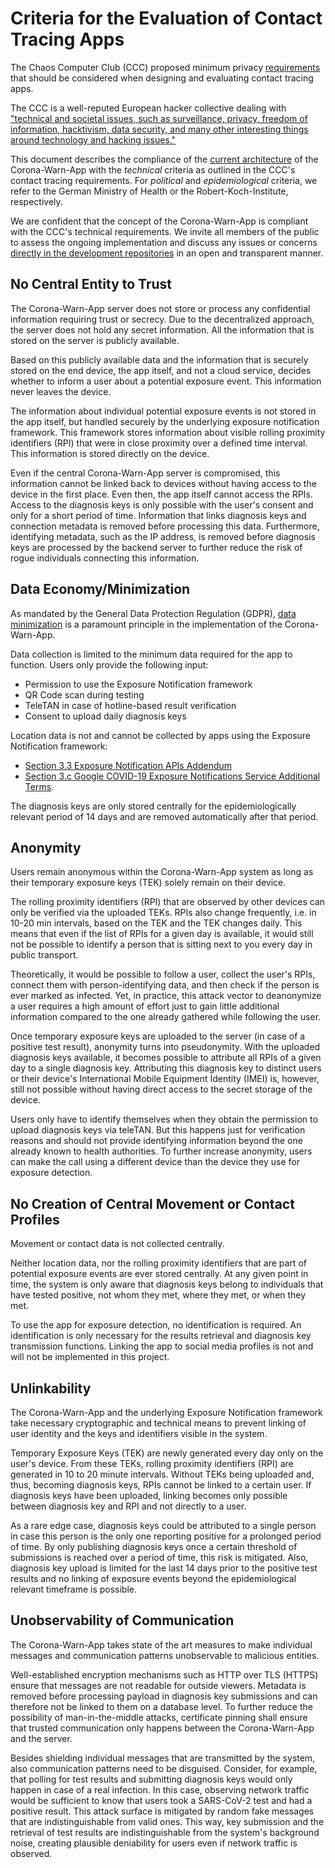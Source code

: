 # Criteria for the Evaluation of Contact Tracing Apps

The Chaos Computer Club (CCC) proposed minimum privacy [requirements](https://www.ccc.de/en/updates/2020/contact-tracing-requirements) that should be considered when designing and evaluating contact tracing apps.

The CCC is a well-reputed European hacker collective dealing with ["technical and societal issues, such as surveillance, privacy, freedom of information, hacktivism, data security, and many other interesting things around technology and hacking issues."](https://www.ccc.de/en)

This document describes the compliance of the [current architecture](https://github.com/corona-warn-app/cwa-documentation/blob/master/solution_architecture.md) of the Corona-Warn-App with the *technical* criteria as outlined in the CCC's contact tracing requirements. For *political* and *epidemiological* criteria, we refer to the German Ministry of Health or the Robert-Koch-Institute, respectively.

We are confident that the concept of the Corona-Warn-App is compliant with the CCC's technical requirements. We invite all members of the public to assess the ongoing implementation and discuss any issues or concerns [directly in the development repositories](https://github.com/corona-warn-app) in an open and transparent manner.

## No Central Entity to Trust

The Corona-Warn-App server does not store or process any confidential information requiring trust or secrecy. Due to the decentralized approach, the server does not hold any secret information. All the information that is stored on the server is publicly available.

Based on this publicly available data and the information that is securely stored on the end device, the app itself, and not a cloud service, decides whether to inform a user about a potential exposure event. This information never leaves the device.

The information about individual potential exposure events is not stored in the app itself, but handled securely by the underlying exposure notification framework. This framework stores information about visible rolling proximity identifiers (RPI) that were in close proximity over a defined time interval. This information is stored directly on the device.

Even if the central Corona-Warn-App server is compromised, this information cannot be linked back to devices without having access to the device in the first place. Even then, the app itself cannot access the RPIs. Access to the diagnosis keys is only possible with the user's consent and only for a short period of time. Information that links diagnosis keys and connection metadata is removed before processing this data. Furthermore, identifying metadata, such as the IP address, is removed before diagnosis keys are processed by the backend server to further reduce the risk of rogue individuals connecting this information.

## Data Economy/Minimization

As mandated by the General Data Protection Regulation (GDPR), [data minimization](https://www.privacy-regulation.eu/en/article-5-principles-relating-to-processing-of-personal-data-GDPR.htm) is a paramount principle in the implementation of the Corona-Warn-App.

Data collection is limited to the minimum data required for the app to function. Users only provide the following input:

* Permission to use the Exposure Notification framework
* QR Code scan during testing
* TeleTAN in case of hotline-based result verification
* Consent to upload daily diagnosis keys

Location data is not and cannot be collected by apps using the Exposure Notification framework:

* [Section 3.3 Exposure Notification APIs Addendum](https://developer.apple.com/contact/request/download/Exposure_Notification_Addendum.pdf)
* [Section 3.c Google COVID-19 Exposure Notifications Service Additional Terms](https://blog.google/documents/72/Exposure_Notifications_Service_Additional_Terms.pdf).

The diagnosis keys are only stored centrally for the epidemiologically relevant period of 14 days and are removed automatically after that period.

## Anonymity

Users remain anonymous within the Corona-Warn-App system as long as their temporary exposure keys (TEK) solely remain on their device.

The rolling proximity identifiers (RPI) that are observed by other devices can only be verified via the uploaded TEKs. RPIs also change frequently, i.e. in 10-20 min intervals, based on the TEK and the TEK changes daily. This means that even if the list of RPIs for a given day is available, it would still not be possible to identify a person that is sitting next to you every day in public transport.

Theoretically, it would be possible to follow a user, collect the user's RPIs, connect them with person-identifying data, and then check if the person is ever marked as infected. Yet, in practice, this attack vector to deanonymize a user requires a high amount of effort just to gain little additional information compared to the one already gathered while following the user.

Once temporary exposure keys are uploaded to the server (in case of a positive test result), anonymity turns into pseudonymity. With the uploaded diagnosis keys available, it becomes possible to attribute all RPIs of a given day to a single diagnosis key. Attributing this diagnosis key to distinct users or their device's International Mobile Equipment Identity (IMEI) is, however, still not possible without having direct access to the secret storage of the device.

Users only have to identify themselves when they obtain the permission to upload diagnosis keys via teleTAN. But this happens just for verification reasons and should not provide identifying information beyond the one already known to health authorities. To further increase anonymity, users can make the call using a different device than the device they use for exposure detection.

## No Creation of Central Movement or Contact Profiles

Movement or contact data is not collected centrally.

Neither location data, nor the rolling proximity identifiers that are part of potential exposure events are ever stored centrally. At any given point in time, the system is only aware that diagnosis keys belong to individuals that have tested positive, not whom they met, where they met, or when they met.

To use the app for exposure detection, no identification is required. An identification is only necessary for the results retrieval and diagnosis key transmission functions. Linking the app to social media profiles is not and will not be implemented in this project.

## Unlinkability

The Corona-Warn-App and the underlying Exposure Notification framework take necessary cryptographic and technical means to prevent linking of user identity and the keys and identifiers visible in the system.

Temporary Exposure Keys (TEK) are newly generated every day only on the user's device. From these TEKs, rolling proximity identifiers (RPI) are generated in 10 to 20 minute intervals. Without TEKs being uploaded and, thus, becoming diagnosis keys, RPIs cannot be linked to a certain user. If diagnosis keys have been uploaded, linking becomes only possible between diagnosis key and RPI and not directly to a user.

As a rare edge case, diagnosis keys could be attributed to a single person in case this person is the only one reporting positive for a prolonged period of time. By only publishing diagnosis keys once a certain threshold of submissions is reached over a period of time, this risk is mitigated. Also, diagnosis key upload is limited for the last 14 days prior to the positive test results and no linking of exposure events beyond the epidemiological relevant timeframe is possible.

## Unobservability of Communication

The Corona-Warn-App takes state of the art measures to make individual messages and communication patterns unobservable to malicious entities.

Well-established encryption mechanisms such as HTTP over TLS (HTTPS) ensure that messages are not readable for outside viewers. Metadata is removed before processing payload in diagnosis key submissions and can therefore not be linked to them on a database level. To further reduce the possibility of man-in-the-middle attacks, certificate pinning shall ensure that trusted communication only happens between the Corona-Warn-App and the server.

Besides shielding individual messages that are transmitted by the system, also communication patterns  need to be disguised. Consider, for example, that polling for test results and submitting diagnosis keys would only happen in case of a real infection. In this case, observing network traffic would be sufficient to know that users took a SARS-CoV-2 test and had a positive result. This attack surface is mitigated by random fake messages that are indistinguishable from valid ones. This way, key submission and the retrieval of test results are indistinguishable from the system's background noise, creating plausible deniability for users even if network traffic is observed.
